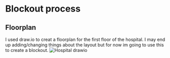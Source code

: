 # Blockout process

## Floorplan 
I used draw.io to creat a floorplan for the first floor of the hospital. I may end up adding/changing things about the layout but for now im going to use this to create a blockout.
![Hospital drawio](https://github.com/user-attachments/assets/44c176fb-8a1a-48b5-8b4c-e9a17b8d1623)
